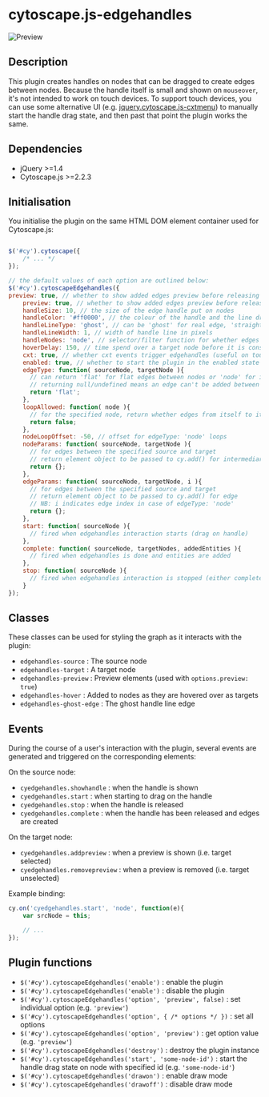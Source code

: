 cytoscape.js-edgehandles
========================

![Preview](https://raw2.github.com/cytoscape/cytoscape.js-edgehandles/master/img/preview.png)


## Description

This plugin creates handles on nodes that can be dragged to create edges between nodes.  Because the handle itself is small and shown on `mouseover`, it's not intended to work on touch devices.  To support touch devices, you can use some alternative UI (e.g. [jquery.cytoscape.js-cxtmenu](https://github.com/cytoscape/cytoscape.js-cxtmenu)) to manually start the handle drag state, and then past that point the plugin works the same.



## Dependencies

 * jQuery >=1.4
 * Cytoscape.js >=2.2.3


## Initialisation

You initialise the plugin on the same HTML DOM element container used for Cytoscape.js:

```js

$('#cy').cytoscape({
	/* ... */
});

// the default values of each option are outlined below:
$('#cy').cytoscapeEdgehandles({
preview: true, // whether to show added edges preview before releasing selection
    preview: true, // whether to show added edges preview before releasing selection
    handleSize: 10, // the size of the edge handle put on nodes
    handleColor: '#ff0000', // the colour of the handle and the line drawn from it
    handleLineType: 'ghost', // can be 'ghost' for real edge, 'straight' for a straight line, or 'draw' for a draw-as-you-go line
    handleLineWidth: 1, // width of handle line in pixels
    handleNodes: 'node', // selector/filter function for whether edges can be made from a given node
    hoverDelay: 150, // time spend over a target node before it is considered a target selection
    cxt: true, // whether cxt events trigger edgehandles (useful on touch)
    enabled: true, // whether to start the plugin in the enabled state
    edgeType: function( sourceNode, targetNode ){
      // can return 'flat' for flat edges between nodes or 'node' for intermediate node between them
      // returning null/undefined means an edge can't be added between the two nodes
      return 'flat'; 
    },
    loopAllowed: function( node ){
      // for the specified node, return whether edges from itself to itself are allowed
      return false;
    },
    nodeLoopOffset: -50, // offset for edgeType: 'node' loops
    nodeParams: function( sourceNode, targetNode ){
      // for edges between the specified source and target
      // return element object to be passed to cy.add() for intermediary node
      return {};
    },
    edgeParams: function( sourceNode, targetNode, i ){
      // for edges between the specified source and target
      // return element object to be passed to cy.add() for edge
      // NB: i indicates edge index in case of edgeType: 'node'
      return {};
    },
    start: function( sourceNode ){
      // fired when edgehandles interaction starts (drag on handle)
    },
    complete: function( sourceNode, targetNodes, addedEntities ){
      // fired when edgehandles is done and entities are added
    },
    stop: function( sourceNode ){
      // fired when edgehandles interaction is stopped (either complete with added edges or incomplete)
    }
});

```

## Classes

These classes can be used for styling the graph as it interacts with the plugin:

* `edgehandles-source` : The source node
* `edgehandles-target` : A target node
* `edgehandles-preview` : Preview elements (used with `options.preview: true`)
* `edgehandles-hover` : Added to nodes as they are hovered over as targets
* `edgehandles-ghost-edge` : The ghost handle line edge


## Events

During the course of a user's interaction with the plugin, several events are generated and triggered on the corresponding elements:

On the source node:

 * `cyedgehandles.showhandle` : when the handle is shown
 * `cyedgehandles.start` : when starting to drag on the handle
 * `cyedgehandles.stop` : when the handle is released
 * `cyedgehandles.complete` : when the handle has been released and edges are created

On the target node:

 * `cyedgehandles.addpreview` : when a preview is shown (i.e. target selected)
 * `cyedgehandles.removepreview` : when a preview is removed (i.e. target unselected)

Example binding:

```js
cy.on('cyedgehandles.start', 'node', function(e){
	var srcNode = this;

	// ...
});
```

## Plugin functions

 * `$('#cy').cytoscapeEdgehandles('enable')` : enable the plugin
 * `$('#cy').cytoscapeEdgehandles('enable')` : disable the plugin
 * `$('#cy').cytoscapeEdgehandles('option', 'preview', false)` : set individual option (e.g. `'preview'`)
 * `$('#cy').cytoscapeEdgehandles('option', { /* options */ })` : set all options
 * `$('#cy').cytoscapeEdgehandles('option', 'preview')` : get option value (e.g. `'preview'`)
 * `$('#cy').cytoscapeEdgehandles('destroy')` : destroy the plugin instance
 * `$('#cy').cytoscapeEdgehandles('start', 'some-node-id')` : start the handle drag state on node with specified id (e.g. `'some-node-id'`)
 * `$('#cy').cytoscapeEdgehandles('drawon')` : enable draw mode
 * `$('#cy').cytoscapeEdgehandles('drawoff')` : disable draw mode
